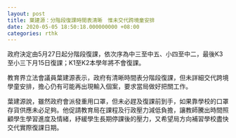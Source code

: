 ```yaml
---
layout: post
title: 葉建源：分階段復課時間表清晰　惟未交代跨境童安排
date: 2020-05-05 18:50:18.000000000 +08:00
categories: rthk
---
```


政府決定由5月27日起分階段復課，依次序為中三至中五、小四至中二，最後K3至小三下月15日復課；K1至K2本學年將不會復課。

教育界立法會議員葉建源表示，政府有清晰時間表分階段復課，但未詳細交代跨境學童安排，擔心仍有可能再出現輸入個案，要求當局做好把關工作。

葉建源說，雖然政府會派發重用口罩，但未必趕及復課前到手，如果靠學校的口罩存貨供應未必足夠。他促請教育局在課程及行政壓力減低負擔，讓教師騰出時間照顧學生學習進度及情緒，紓緩學生長期停課後的壓力，又希望局方向補習學校盡快交代實際復課日期。
